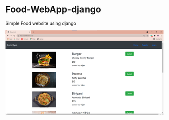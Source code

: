 # Food-WebApp-django
Simple Food website using django 

![](https://github.com/vijay0707/Food-WebApp-django/blob/master/ScreenShots/Screenshot%202021-09-04%20182217.png)






